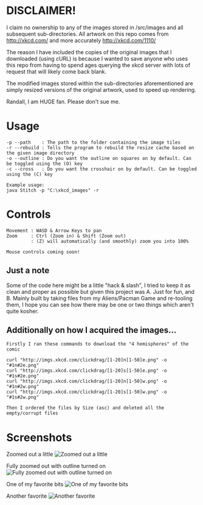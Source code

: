 # DISCLAIMER!
I claim no ownership to any of the images stored in /src/images and all subsequent sub-directories. All artwork on this repo comes from http://xkcd.com/ and more accurately http://xkcd.com/1110/ 

The reason I have included the copies of the original images that I downloaded (using cURL) is because I wanted to save anyone who uses this repo from having to spend ages querying the xkcd server with lots of request that will likely come back blank.

The modified images stored within the sub-directories aforementioned are simply resized versions of the original artwork, used to speed up rendering.

Randall, I am HUGE fan. Please don't sue me.

# Usage

	-p --path    : The path to the folder containing the image tiles
	-r --rebuild : Tells the program to rebuild the resize cache based on the given image directory
	-o --outline : Do you want the outline on squares on by default. Can be toggled using the (O) key
	-c --cross   : Do you want the crosshair on by default. Can be toggled using the (C) key

	Example usage:
	java Stitch -p "C:\xkcd_images" -r
	
# Controls

	Movement : WASD & Arrow Keys to pan
	Zoom     : Ctrl (Zoom in) & Shift (Zoom out)
			 : (Z) will automatically (and smoothly) zoom you into 100%  
	
	Mouse controls coming soon!

## Just a note
Some of the code here might be a little "hack & slash", I tried to keep it as clean and proper as possible but given this project was A. Just for fun, and B. Mainly built by taking files from my Aliens/Pacman Game and re-tooling them, I hope you can see how there may be one or two things which aren't quite kosher. 

## Additionally on how I acquired the images...

	Firstly I ran these commands to download the "4 hemispheres" of the comic
	
	curl "http://imgs.xkcd.com/clickdrag/[1-20]n[1-50]e.png" -o "#1n#2e.png"
	curl "http://imgs.xkcd.com/clickdrag/[1-20]s[1-50]e.png" -o "#1s#2e.png"
	curl "http://imgs.xkcd.com/clickdrag/[1-20]n[1-50]w.png" -o "#1n#2w.png"
	curl "http://imgs.xkcd.com/clickdrag/[1-20]s[1-50]w.png" -o "#1s#2w.png"
	
	Then I ordered the files by Size (asc) and deleted all the empty/corrupt files

# Screenshots

Zoomed out a little
![Zoomed out a little](https://raw.github.com/L2Program/XKCD_Stitcher/master/screenshots/1.png)

Fully zoomed out with outline turned on
![Fully zoomed out with outline turned on](https://raw.github.com/L2Program/XKCD_Stitcher/master/screenshots/2.png)

One of my favorite bits
![One of my favorite bits](https://raw.github.com/L2Program/XKCD_Stitcher/master/screenshots/3.png)

Another favorite
![Another favorite](https://raw.github.com/L2Program/XKCD_Stitcher/master/screenshots/4.png)